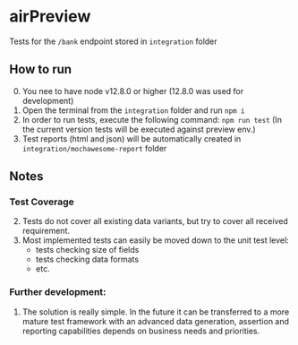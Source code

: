 # airPreview

Tests for the `/bank` endpoint stored in `integration` folder

## How to run
0. You nee to have node v12.8.0 or higher (12.8.0 was used for development)
1. Open the terminal from the `integration` folder and run `npm i`
2. In order to run tests, execute the following command: `npm run test` (In the current version tests will be executed against preview env.)
3. Test reports (html and json) will be automatically created in `integration/mochawesome-report` folder


## Notes
### Test Coverage 
2. Tests do not cover all existing data variants, but try to cover all received requirement. 
3. Most implemented tests can easily be moved down to the unit test level:
    * tests checking size of fields
    * tests checking data formats
    * etc.

### Further development:
1. The solution is really simple. In the future it can be transferred to a more mature test 
framework with an advanced data generation, assertion and reporting capabilities depends on 
business needs and priorities. 
